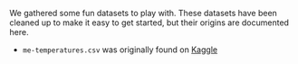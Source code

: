 We gathered some fun datasets to play with. These datasets have been cleaned up
to make it easy to get started, but their origins are documented here.

- `me-temperatures.csv` was originally found on [Kaggle](https://www.kaggle.com/datasets/shenba/time-series-datasets?select=daily-minimum-temperatures-in-me.csv)

